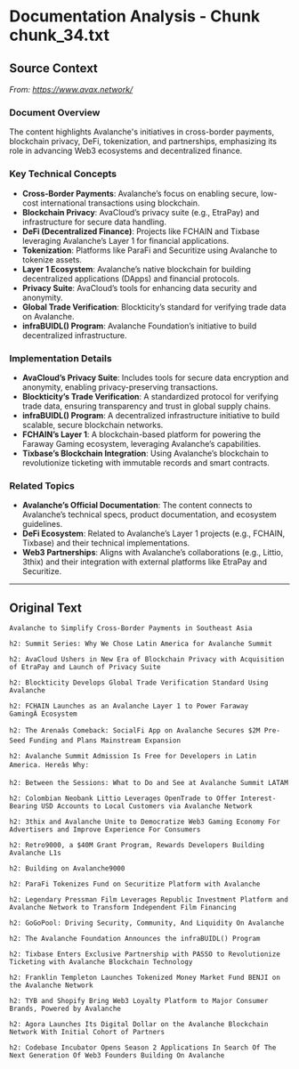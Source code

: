 # Documentation Analysis - Chunk chunk_34.txt

## Source Context
*From: https://www.avax.network/*

### Document Overview  
The content highlights Avalanche's initiatives in cross-border payments, blockchain privacy, DeFi, tokenization, and partnerships, emphasizing its role in advancing Web3 ecosystems and decentralized finance.  

### Key Technical Concepts  
- **Cross-Border Payments**: Avalanche’s focus on enabling secure, low-cost international transactions using blockchain.  
- **Blockchain Privacy**: AvaCloud’s privacy suite (e.g., EtraPay) and infrastructure for secure data handling.  
- **DeFi (Decentralized Finance)**: Projects like FCHAIN and Tixbase leveraging Avalanche’s Layer 1 for financial applications.  
- **Tokenization**: Platforms like ParaFi and Securitize using Avalanche to tokenize assets.  
- **Layer 1 Ecosystem**: Avalanche’s native blockchain for building decentralized applications (DApps) and financial protocols.  
- **Privacy Suite**: AvaCloud’s tools for enhancing data security and anonymity.  
- **Global Trade Verification**: Blockticity’s standard for verifying trade data on Avalanche.  
- **infraBUIDL() Program**: Avalanche Foundation’s initiative to build decentralized infrastructure.  

### Implementation Details  
- **AvaCloud’s Privacy Suite**: Includes tools for secure data encryption and anonymity, enabling privacy-preserving transactions.  
- **Blockticity’s Trade Verification**: A standardized protocol for verifying trade data, ensuring transparency and trust in global supply chains.  
- **infraBUIDL() Program**: A decentralized infrastructure initiative to build scalable, secure blockchain networks.  
- **FCHAIN’s Layer 1**: A blockchain-based platform for powering the Faraway Gaming ecosystem, leveraging Avalanche’s capabilities.  
- **Tixbase’s Blockchain Integration**: Using Avalanche’s blockchain to revolutionize ticketing with immutable records and smart contracts.  

### Related Topics  
- **Avalanche’s Official Documentation**: The content connects to Avalanche’s technical specs, product documentation, and ecosystem guidelines.  
- **DeFi Ecosystem**: Related to Avalanche’s Layer 1 projects (e.g., FCHAIN, Tixbase) and their technical implementations.  
- **Web3 Partnerships**: Aligns with Avalanche’s collaborations (e.g., Littio, 3thix) and their integration with external platforms like EtraPay and Securitize.

---

## Original Text
```
Avalanche to Simplify Cross-Border Payments in Southeast Asia

h2: Summit Series: Why We Chose Latin America for Avalanche Summit

h2: AvaCloud Ushers in New Era of Blockchain Privacy with Acquisition of EtraPay and Launch of Privacy Suite

h2: Blockticity Develops Global Trade Verification Standard Using Avalanche

h2: FCHAIN Launches as an Avalanche Layer 1 to Power Faraway GamingÂ Ecosystem

h2: The Arenaâs Comeback: SocialFi App on Avalanche Secures $2M Pre-Seed Funding and Plans Mainstream Expansion

h2: Avalanche Summit Admission Is Free for Developers in Latin America. Hereâs Why:

h2: Between the Sessions: What to Do and See at Avalanche Summit LATAM

h2: Colombian Neobank Littio Leverages OpenTrade to Offer Interest-Bearing USD Accounts to Local Customers via Avalanche Network

h2: 3thix and Avalanche Unite to Democratize Web3 Gaming Economy For Advertisers and Improve Experience For Consumers

h2: Retro9000, a $40M Grant Program, Rewards Developers Building Avalanche L1s

h2: Building on Avalanche9000

h2: ParaFi Tokenizes Fund on Securitize Platform with Avalanche

h2: Legendary Pressman Film Leverages Republic Investment Platform and Avalanche Network to Transform Independent Film Financing

h2: GoGoPool: Driving Security, Community, And Liquidity On Avalanche

h2: The Avalanche Foundation Announces the infraBUIDL() Program

h2: Tixbase Enters Exclusive Partnership with PASSO to Revolutionize Ticketing with Avalanche Blockchain Technology

h2: Franklin Templeton Launches Tokenized Money Market Fund BENJI on the Avalanche Network

h2: TYB and Shopify Bring Web3 Loyalty Platform to Major Consumer Brands, Powered by Avalanche

h2: Agora Launches Its Digital Dollar on the Avalanche Blockchain Network With Initial Cohort of Partners

h2: Codebase Incubator Opens Season 2 Applications In Search Of The Next Generation Of Web3 Founders Building On Avalanche

```